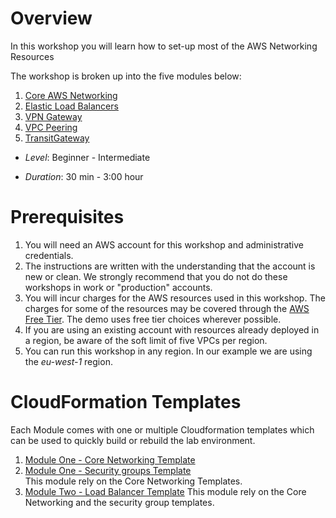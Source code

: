 

Overview
========

In this workshop you will learn how to set-up most of the AWS Networking Resources


The workshop is broken up into the five modules below:

1.	[Core AWS Networking](ModuleOneCore.md)
2.	[Elastic Load Balancers](ModuleTwoELB.md)
3.	[VPN Gateway](ModuleThreeVPN.md)
4.	[VPC Peering](ModuleFourPeering.md)
5.	[TransitGateway](ModuleFiveTransit.md)


-	*Level*: Beginner - Intermediate

-	*Duration*: 30 min - 3:00 hour


Prerequisites
=============

1.	You will need an AWS account for this workshop and administrative credentials.
2.	The instructions are written with the understanding that the account is new or clean. We strongly recommend that you do not do these workshops in work or "production" accounts.
3.	You will incur charges for the AWS resources used in this workshop.   The charges for some of the resources may be covered through the [AWS Free Tier](https://aws.amazon.com/free/).  The demo uses free tier choices wherever possible.
4.	If you are using an existing account with resources already deployed in a region, be aware of the soft limit of five VPCs per region.
6.	You can run this workshop in any region. In our example we are using the *eu-west-1* region.

CloudFormation Templates
========================

Each Module comes with one or multiple Cloudformation templates which can be used to quickly build or rebuild the lab environment.

1. [Module One - Core Networking Template](./cloudformation/module-one-core.yml)
2. [Module One - Security groups Template](./cloudformation/module-one-security-group.yml)  
This module rely on the Core Networking Templates.  
3. [Module Two - Load Balancer Template](./cloudformation/module-two-elb.yml)
This module rely on the Core Networking and the security group templates.

